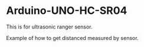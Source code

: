 # Arduino-UNO-HC-SR04

This is for ultrasonic ranger sensor.

Example of how to get distanced measured by sensor.
